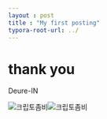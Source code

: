 ```yaml
---
layout : post
title : "My first posting"
typora-root-url: ../
---
```

# thank you
Deure-IN

![크립토좀비](C:\Users\kys05\Desktop\Github\Deure-IN.github.io\images\2024-10-03-first\크립토좀비.png)![크립토좀비](C:\Users\kys05\Desktop\Github\Deure-IN.github.io\images\2024-10-03-first\크립토좀비.png)
